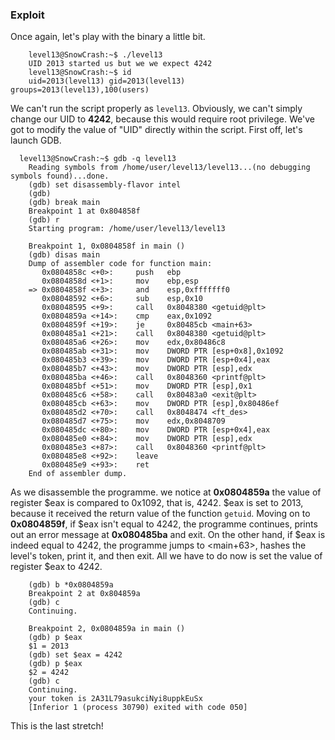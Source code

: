 ### Exploit

Once again, let's play with the binary a little bit. 

```
    level13@SnowCrash:~$ ./level13
    UID 2013 started us but we we expect 4242
    level13@SnowCrash:~$ id
    uid=2013(level13) gid=2013(level13) groups=2013(level13),100(users)
```
We can't run the script properly as `level13`. Obviously, we can't simply change our UID to __4242__, because this would require root privilege. We've got to modify the value of "UID" directly within the script. First off, let's launch GDB. 

```
  level13@SnowCrash:~$ gdb -q level13
    Reading symbols from /home/user/level13/level13...(no debugging symbols found)...done.
    (gdb) set disassembly-flavor intel
    (gdb)
    (gdb) break main
    Breakpoint 1 at 0x804858f
    (gdb) r
    Starting program: /home/user/level13/level13

    Breakpoint 1, 0x0804858f in main ()
    (gdb) disas main
    Dump of assembler code for function main:
       0x0804858c <+0>:	    push   ebp
       0x0804858d <+1>:	    mov    ebp,esp
    => 0x0804858f <+3>:	    and    esp,0xfffffff0
       0x08048592 <+6>:	    sub    esp,0x10
       0x08048595 <+9>:	    call   0x8048380 <getuid@plt>
       0x0804859a <+14>:	cmp    eax,0x1092
       0x0804859f <+19>:	je     0x80485cb <main+63>
       0x080485a1 <+21>:	call   0x8048380 <getuid@plt>
       0x080485a6 <+26>:	mov    edx,0x80486c8
       0x080485ab <+31>:	mov    DWORD PTR [esp+0x8],0x1092
       0x080485b3 <+39>:	mov    DWORD PTR [esp+0x4],eax
       0x080485b7 <+43>:	mov    DWORD PTR [esp],edx
       0x080485ba <+46>:	call   0x8048360 <printf@plt>
       0x080485bf <+51>:	mov    DWORD PTR [esp],0x1
       0x080485c6 <+58>:	call   0x80483a0 <exit@plt>
       0x080485cb <+63>:	mov    DWORD PTR [esp],0x80486ef
       0x080485d2 <+70>:	call   0x8048474 <ft_des>
       0x080485d7 <+75>:	mov    edx,0x8048709
       0x080485dc <+80>:	mov    DWORD PTR [esp+0x4],eax
       0x080485e0 <+84>:	mov    DWORD PTR [esp],edx
       0x080485e3 <+87>:	call   0x8048360 <printf@plt>
       0x080485e8 <+92>:	leave
       0x080485e9 <+93>:	ret
    End of assembler dump.
```
As we disassemble the programme. we notice at __0x0804859a__ the value of register $eax is compared to 0x1092, that is, 4242. $eax is set to 2013, because it received the return value of the function `getuid`. Moving on to __0x0804859f__, if $eax isn't equal to 4242, the programme continues, prints out an error message at __0x080485ba__ and exit. On the other hand, if $eax is indeed equal to 4242, the programme jumps to <main+63>, hashes the level's token, print it, and then exit. All we have to do now is set the value of register $eax to 4242.

```
    (gdb) b *0x0804859a
    Breakpoint 2 at 0x804859a
    (gdb) c
    Continuing.

    Breakpoint 2, 0x0804859a in main ()
    (gdb) p $eax
    $1 = 2013
    (gdb) set $eax = 4242
    (gdb) p $eax
    $2 = 4242
    (gdb) c
    Continuing.
    your token is 2A31L79asukciNyi8uppkEuSx
    [Inferior 1 (process 30790) exited with code 050]
```
This is the last stretch!
